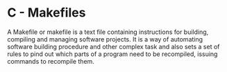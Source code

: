 # C - Makefiles
A Makefile or makefile is a text file containing instructions for building, compiling and managing software projects. It is a way of automating software building procedure and other complex task and also sets a set of rules to pind out which parts of a program need to be recompiled, issuing commands to recompile them.
